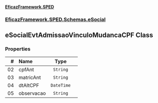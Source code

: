 #### [EficazFramework.SPED](EficazFrameworkSPED.md 'EficazFramework SPED')
### [EficazFramework.SPED.Schemas.eSocial](EficazFramework.SPED.Schemas.eSocial.md 'EficazFramework.SPED.Schemas.eSocial')

## eSocialEvtAdmissaoVinculoMudancaCPF Class
### Properties

| # | Name | Type | |
| ---: | :--- | :---: | :--- |
| 02 | cpfAnt | `String` |  |
| 03 | matricAnt | `String` |  |
| 04 | dtAltCPF | `DateTime` |  |
| 05 | observacao | `String` |  |

